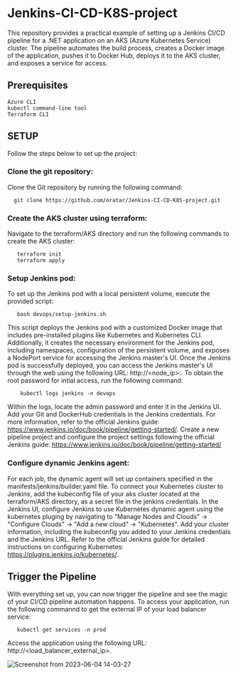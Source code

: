 # Jenkins-CI-CD-K8S-project

This repository provides a practical example of setting up a Jenkins CI/CD pipeline for a .NET application on an AKS (Azure Kubernetes Service) cluster. 
The pipeline automates the build process, creates a Docker image of the application, pushes it to Docker Hub, deploys it to the AKS cluster, and exposes a service for access.

## Prerequisites
    Azure CLI
    kubectl command-line tool
    Terraform CLI 

## SETUP
   Follow the steps below to set up the project:
### Clone the git repository:
   Clone the Git repository by running the following command:
   ```
     git clone https://github.com/oratar/Jenkins-CI-CD-K8S-project.git
   ```
   
### Create the AKS cluster using terraform:
Navigate to the terraform/AKS directory and run the following commands to create the AKS cluster:
```
   terraform init 
   terraform apply 
```

### Setup Jenkins pod:
To set up the Jenkins pod with a local persistent volume, execute the provided script:
```
   bash devops/setup-jenkins.sh
```
This script deploys the Jenkins pod with a customized Docker image that includes pre-installed plugins like Kubernetes and Kubernetes CLI. 
Additionally, it creates the necessary environment for the Jenkins pod, including namespaces, configuration of the persistent volume, and exposes a NodePort service for accessing the Jenkins master's UI.
Once the Jenkins pod is successfully deployed, you can access the Jenkins master's UI through the web using the following URL: http://<node_ip>:<nodeport>.
To obtain the root password for intial access, run the following command:
```
    kubectl logs jenkins -n devops
```
Within the logs, locate the admin password and enter it in the Jenkins UI.
Add your Git and DockerHub credentials in the Jenkins credentials. For more information, refer to the official Jenkins guide: https://www.jenkins.io/doc/book/pipeline/getting-started/.
Create a new pipeline project and configure the project settings following the official Jenkins guide: https://www.jenkins.io/doc/book/pipeline/getting-started/ 

### Configure dynamic Jenkins agent:
For each job, the dynamic agent will set up containers specified in the manifests/jenkins/builder.yaml file.
To connect your Kubernetes cluster to Jenkins, add the kubeconfig file of your aks cluster located at the terraform/AKS directory, as a secret file in the jenkins credentials.
In the Jenkins UI, configure Jenkins to use Kubernetes dynamic agent using the kubernetes pluging by navigating to "Manage Nodes and Clouds" -> "Configure Clouds" -> "Add a new cloud" -> "Kubernetes".
Add your cluster information, including the kubeconfig you added to your Jenkins credentials and the Jenkins URL.
Refer to the official Jenkins guide for detailed instructions on configuring Kubernetes: https://plugins.jenkins.io/kubernetes/.

## Trigger the Pipeline
    
With everything set up, you can now trigger the pipeline and see the magic of your CI/CD pipeline automation happens.
To access your application, run the following commannd to get the external IP of your load balancer service:
```
   kubectl get services -n prod
```
Access the application using the following URL: http://<load_balancer_external_ip>.
    
    
![Screenshot from 2023-06-04 14-03-27](https://github.com/oratar/Jenkins-CI-CD-K8S-project/assets/121873526/4eaefc68-96f1-4a5f-a640-108a64105638)
